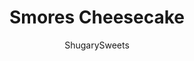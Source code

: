 ---
layout: ../../layouts/MarkdownPostLayout.astro
title: Smores Cheesecake 
author: ShugarySweets
pubDate: 2018-10-29
description: "Mouthwatering and perfect, this Smores Cheesecake recipe is made with marshmallow cream and homemade chocolate ganache. Make the cheesecake ahead of time and top it when youre ready to enjoy!"
image_url: https://www.shugarysweets.com/wp-content/uploads/2018/03/smores-cheesecake-3.jpg
tags: ["Desserts","American"]
calories: 560
protein: 7
carbohydrates: 52
fats: 37
fiber: 1
ingredients: ["2 cups graham cracker crumbs (about 18 full size crackers)","8 Tablespoons unsalted butter, melted","1/4 cup granulated sugar","4 packages (8 ounce each) cream cheese, softened","1 cup granulated sugar","1 cup sour cream","2 teaspoons vanilla extract","1 teaspoon vanilla bean paste (optional)","4 large eggs","1 cup marshmallow cream","1 cup milk chocolate morsels","1/4 cup heavy whipping cream","1/2 cup mini marshmallows, for garnish","1 Hershey chocolate candy bar, for garnish"]
serves: 12
time: "7 hours 45 minutes"
prepTime: "45 minutes"
instructions: ["Prepare 9-inch springform pan by lining the bottom with a piece of parchment paper. Set aside. Fill broiler pan with about 1-2 inches of water and place in BOTTOM of oven, on lowest rack. Preheat oven (with broiler pan of water) to 325°F.","To make crust, blend graham crackers in food processor until fine. Pour in melted butter and sugar, pulse several times until combined. Press crust into bottom and slightly up the sides of a 9-inch springform pan. Set aside.","For the filling, beat cream cheese and sugar for about 2 minutes. Add in sour cream and vanilla and beat for an additional 2-3 minutes, scraping down the sides of the bowl as needed.","Slowly add eggs, one at a time until mixture is smooth. Do not over beat. Pour into prepared crust and place cheesecake pan into the middle of the oven.","Bake 70 minutes in a 326 degree oven. Turn off oven, crack door open, and let sit undisturbed for about 15 minutes. Remove from oven and run a sharp knife gently along the edges to separate the cheesecake from the pan. Allow to cool on counter (in pan) for about 30 minutes, then place (in pan) in refrigerator for about 6-8 hours (or overnight).","Top cheesecake with marshmallow cream, spreading gently to about 1/2 inch from the edges.","For the ganache, add chocolate morsels and heavy whipping cream to glass bowl. Microwave for 45 seconds, remove and whisk until smooth. Slowly pour over the marshmallow, and spread evenly, covering ALL the marshmallow to the edges. Top with mini marshmallows and pieces of candy bar, if desired. Store in refrigerator until ready to enjoy."]
nutrition: ["560 calories","52 grams carbohydrates","128 milligrams cholesterol","37 grams fat","1 grams fiber","7 grams protein","22 grams saturated fat","162 milligrams sodium","39 grams sugar","1 grams trans fat","12 grams unsaturated fat"]
---